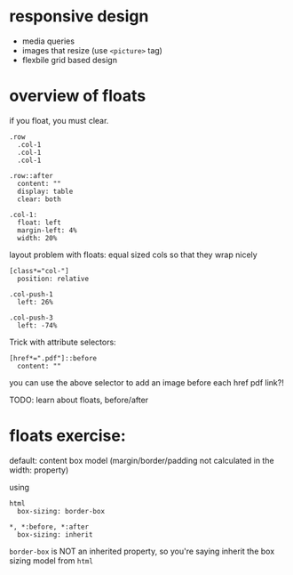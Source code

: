 # responsive design

- media queries
- images that resize (use `<picture>` tag)
- flexbile grid based design

# overview of floats

if you float, you must clear.

```
.row
  .col-1
  .col-1
  .col-1

.row::after
  content: ""
  display: table
  clear: both
  
.col-1:
  float: left
  margin-left: 4%
  width: 20%
```

layout problem with floats: equal sized cols so that they wrap nicely

```pug
[class*="col-"]
  position: relative

.col-push-1
  left: 26%

.col-push-3
  left: -74%
```

Trick with attribute selectors:

```pug
[href*=".pdf"]::before
  content: ""
```

you can use the above selector to add an image before each href pdf link?!

TODO: learn about floats, before/after

# floats exercise:

default: content box model (margin/border/padding not calculated in the width: property)

using 

```pug
html
  box-sizing: border-box

*, *:before, *:after
  box-sizing: inherit
```

`border-box` is NOT an inherited property, so you're saying inherit the box sizing model from `html`

